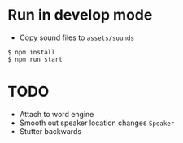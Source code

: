 # Run in develop mode

- Copy sound files to `assets/sounds`

```
$ npm install
$ npm run start
```

# TODO

- Attach to word engine
- Smooth out speaker location changes `Speaker`
- Stutter backwards